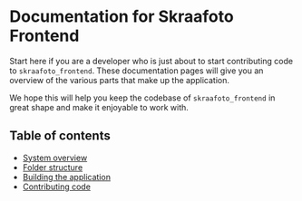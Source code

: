 # Documentation for Skraafoto Frontend

Start here if you are a developer who is just about to start contributing code to `skraafoto_frontend`.
These documentation pages will give you an overview of the various parts that make up the application.

We hope this will help you keep the codebase of `skraafoto_frontend` in great shape and make it enjoyable to work with. 

## Table of contents

- [System overview](../overview.md)
- [Folder structure]()
- [Building the application]()
- [Contributing code]()
